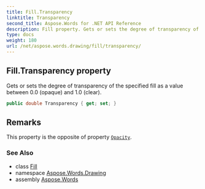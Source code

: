 ```yaml
---
title: Fill.Transparency
linktitle: Transparency
second_title: Aspose.Words for .NET API Reference
description: Fill property. Gets or sets the degree of transparency of the specified fill as a value between 0.0 opaque and 1.0 clear in C#.
type: docs
weight: 180
url: /net/aspose.words.drawing/fill/transparency/
---
```

## Fill.Transparency property

Gets or sets the degree of transparency of the specified fill as a value between 0.0 (opaque) and 1.0 (clear).

```csharp
public double Transparency { get; set; }
```

## Remarks

This property is the opposite of property [`Opacity`](../opacity/).

### See Also

* class [Fill](../)
* namespace [Aspose.Words.Drawing](../../fill/)
* assembly [Aspose.Words](../../../)
